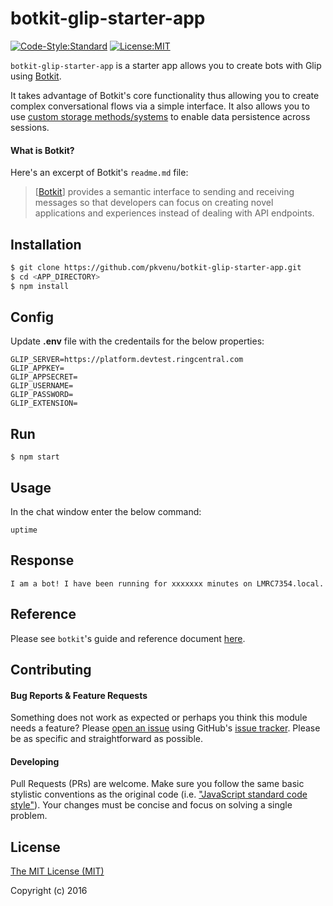 # botkit-glip-starter-app


[![Code-Style:Standard](https://img.shields.io/badge/code%20style-standard-green.svg?style=flat-square)](http://standardjs.com/)
[![License:MIT](https://img.shields.io/badge/license-MIT-blue.svg?style=flat-square)](http://opensource.org/licenses/MIT)

`botkit-glip-starter-app` is a starter app allows you to create bots with Glip using [Botkit](https://www.github.com/howdyai/botkit).

It takes advantage of Botkit's core functionality thus allowing you to create complex conversational flows via a simple interface. It also allows you to use [custom storage methods/systems](https://github.com/howdyai/botkit/blob/master/readme.md#storing-information) to enable data persistence across sessions.

#### What is Botkit?

Here's an excerpt of Botkit's `readme.md` file:

> [[Botkit](https://www.github.com/howdyai/botkit)] provides a semantic interface to sending and receiving messages so that developers can focus on creating novel applications and experiences instead of dealing with API endpoints.

## Installation

```bash
$ git clone https://github.com/pkvenu/botkit-glip-starter-app.git
$ cd <APP_DIRECTORY>
$ npm install  
```

## Config
Update **.env** file with the credentails for the below properties:
```
GLIP_SERVER=https://platform.devtest.ringcentral.com
GLIP_APPKEY=
GLIP_APPSECRET=
GLIP_USERNAME=
GLIP_PASSWORD=
GLIP_EXTENSION=
```

## Run
```
$ npm start
```

## Usage
In the chat window enter the below command:
```
uptime
```

## Response
```
I am a bot! I have been running for xxxxxxx minutes on LMRC7354.local.
```

## Reference

Please see `botkit`'s guide and reference document [here](https://github.com/howdyai/botkit/blob/master/readme.md#developing-with-botkit).


## Contributing

#### Bug Reports & Feature Requests

Something does not work as expected or perhaps you think this module needs a feature? Please [open an issue](https://github.com/pkvenu/botkit-salesforce-bot/issues/new) using GitHub's [issue tracker](https://github.com/pkvenu/salesforce-bot/issues). Please be as specific and straightforward as possible.

#### Developing

Pull Requests (PRs) are welcome. Make sure you follow the same basic stylistic conventions as the original code (i.e. ["JavaScript standard code style"](http://standardjs.com)). Your changes must be concise and focus on solving a single problem.

## License

[The MIT License (MIT)](http://opensource.org/licenses/MIT)

Copyright (c) 2016 
